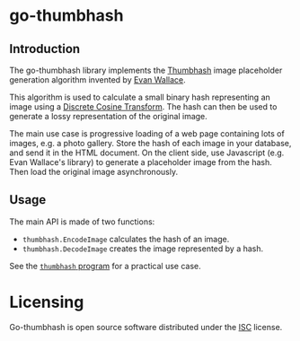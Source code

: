 # go-thumbhash
## Introduction
The go-thumbhash library implements the
[Thumbhash](https://evanw.github.io/thumbhash/) image placeholder generation
algorithm invented by [Evan Wallace](https://madebyevan.com/).

This algorithm is used to calculate a small binary hash representing an image
using a [Discrete Cosine
Transform](https://en.wikipedia.org/wiki/Discrete_cosine_transform). The hash
can then be used to generate a lossy representation of the original image.

The main use case is progressive loading of a web page containing lots of
images, e.g. a photo gallery. Store the hash of each image in your database,
and send it in the HTML document. On the client side, use Javascript (e.g.
Evan Wallace's library) to generate a placeholder image from the hash. Then
load the original image asynchronously.

## Usage
The main API is made of two functions:

- `thumbhash.EncodeImage` calculates the hash of an image.
- `thumbhash.DecodeImage` creates the image represented by a hash.

See the [`thumbhash` program](cmd/thumbhash/main.go) for a practical use case.

# Licensing
Go-thumbhash is open source software distributed under the
[ISC](https://opensource.org/licenses/ISC) license.
